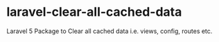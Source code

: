 # laravel-clear-all-cached-data
Laravel 5 Package to Clear all cached data i.e. views, config, routes etc.
